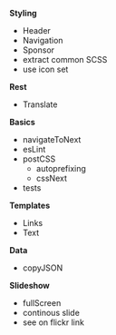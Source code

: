 
**Styling**
- Header
- Navigation
- Sponsor
- extract common SCSS
- use icon set

**Rest**
- Translate

**Basics**
- navigateToNext
- esLint
- postCSS
  - autoprefixing
  - cssNext
- tests
  
**Templates**
- Links
- Text

**Data**
- copyJSON

**Slideshow**
- fullScreen
- continous slide
- see on flickr link

